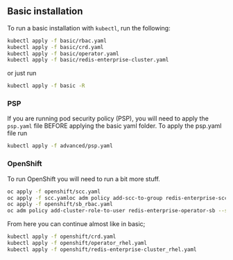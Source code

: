 ## Basic installation

To run a basic installation with `kubectl`, run the following:

```bash
kubectl apply -f basic/rbac.yaml
kubectl apply -f basic/crd.yaml
kubectl apply -f basic/operator.yaml
kubectl apply -f basic/redis-enterprise-cluster.yaml
```

or just run
```bash
kubectl apply -f basic -R
```

### PSP
If you are running pod security policy (PSP), you will need to apply the `psp.yaml` file
BEFORE applying the basic yaml folder. To apply the psp.yaml file run
```bash
kubectl apply -f advanced/psp.yaml
```
 
 
 ### OpenShift
 To run OpenShift you will need to run a bit more stuff.
 ```bash
oc apply -f openshift/scc.yaml
oc apply -f scc.yamloc adm policy add-scc-to-group redis-enterprise-scc system:serviceaccounts:\<my-project\>
oc apply -f openshift/sb_rbac.yaml
oc adm policy add-cluster-role-to-user redis-enterprise-operator-sb --serviceaccount redis-enterprise-operator --rolebinding-name=redis-enterprise-operator-sb
```

From here you can continue almost like in basic;
```bash
kubectl apply -f openshift/crd.yaml
kubectl apply -f openshift/operator_rhel.yaml
kubectl apply -f openshift/redis-enterprise-cluster_rhel.yaml
```